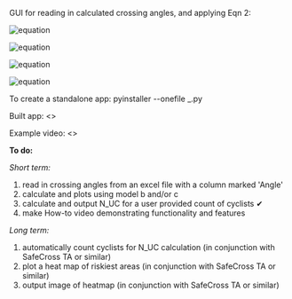GUI for reading in calculated crossing angles, and applying Eqn 2:


![equation](https://latex.codecogs.com/svg.latex?N_{UC}=N_{C}\times\frac{\sum_{m=1}^{M}{1-\frac{e^{\alpha+\beta%20x_m}}{1+e^{\alpha+\beta%20x_m}}}}{M})




![equation](https://latex.codecogs.com/svg.latex?\alpha,\beta\text{are%20taken%20from%20the%20modelling,})

![equation](https://latex.codecogs.com/svg.latex?\underline{x}=\underline{\theta}\text{for%20model%20(b),})

![equation](https://latex.codecogs.com/svg.latex?\underline{x}=\underline{EW}=\left[\frac{Gap}{\sin(\theta_1)},\dots,\frac{Gap}{\sin(\theta_M)}\right]\text{for%20model%20(c).})





To create a standalone app: pyinstaller --onefile _.py

Built app: <>

Example video: <>


**To do:**

_Short term:_ 
1. read in crossing angles from an excel file with a column marked 'Angle' 
2. calculate and plots using model b and/or c
3. calculate and output N_UC for a user provided count of cyclists ✔
4. make How-to video demonstrating functionality and features


_Long term:_
1. automatically count cyclists for N_UC calculation (in conjunction with SafeCross TA or similar)
2. plot a heat map of riskiest areas (in conjunction with SafeCross TA or similar)
3. output image of heatmap (in conjunction with SafeCross TA or similar)
